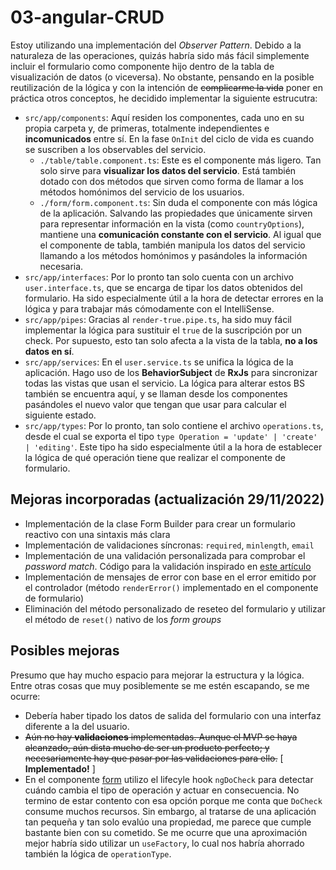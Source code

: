 # 03-angular-CRUD

Estoy utilizando una implementación del *Observer Pattern*. Debido a la naturaleza de las operaciones, quizás habría sido más fácil simplemente incluir el formulario como componente hijo dentro de la tabla de visualización de datos (o viceversa). No obstante, pensando en la posible reutilización de la lógica y con la intención de <s>complicarme la vida</s> poner en práctica otros conceptos, he decidido implementar la siguiente estrucutra:

- `src/app/components`: Aquí residen los componentes, cada uno en su propia carpeta y, de primeras, totalmente independientes e **incomunicados** entre sí. En la fase `OnInit` del ciclo de vida es cuando se suscriben a los observables del servicio.
  - `./table/table.component.ts`: Este es el componente más ligero. Tan solo sirve para **visualizar los datos del servicio**. Está también dotado con dos métodos que sirven como forma de llamar a los métodos homónimos del servicio de los usuarios.
  - `./form/form.component.ts`: Sin duda el componente con más lógica de la aplicación. Salvando las propiedades que únicamente sirven para representar información en la vista (como `countryOptions`), mantiene una **comunicación constante con el servicio**. Al igual que el componente de tabla, también manipula los datos del servicio llamando a los métodos homónimos y pasándoles la información necesaria. 
- `src/app/interfaces`: Por lo pronto tan solo cuenta con un archivo `user.interface.ts`, que se encarga de tipar los datos obtenidos del formulario. Ha sido especialmente útil a la hora de detectar errores en la lógica y para trabajar más cómodamente con el IntelliSense.
- `src/app/pipes`: Gracias al `render-true.pipe.ts`, ha sido muy fácil implementar la lógica para sustituir el `true` de la suscripción por un check. Por supuesto, esto tan solo afecta a la vista de la tabla, **no a los datos en sí**.
- `src/app/services`: En el `user.service.ts` se unifica la lógica de la aplicación. Hago uso de los **BehaviorSubject** de **RxJs** para sincronizar todas las vistas que usan el servicio. La lógica para alterar estos BS también se encuentra aquí, y se llaman desde los componentes pasándoles el nuevo valor que tengan que usar para calcular el siguiente estado.
- `src/app/types`: Por lo pronto, tan solo contiene el archivo `operations.ts`, desde el cual se exporta el tipo `type Operation = 'update' | 'create' | 'editing'`. Este tipo ha sido especialmente útil a la hora de establecer la lógica de qué operación tiene que realizar el componente de formulario.

## Mejoras incorporadas (actualización 29/11/2022)
- Implementación de la clase Form Builder para crear un formulario reactivo con una sintaxis más clara
- Implementación de validaciones síncronas: `required`, `minlength`, `email`
- Implementación de una validación personalizada para comprobar el *password match*. Código para la validación inspirado en [este artículo](https://www.elite-corner.com/2018/09/angular-reactive-form-validation.html)
- Implementación de mensajes de error con base en el error emitido por el controlador (método `renderError()` implementado en el componente de formulario)
- Eliminación del método personalizado de reseteo del formulario y utilizar el método de `reset()` nativo de los *form groups* 

## Posibles mejoras
Presumo que hay mucho espacio para mejorar la estructura y la lógica. Entre otras cosas que muy posiblemente se me estén escapando, se me ocurre:

- Debería haber tipado los datos de salida del formulario con una interfaz diferente a la del usuario.
- <s>Aún no hay **validaciones** implementadas. Aunque el MVP se haya alcanzado, aún dista mucho de ser un producto perfecto; y necesariamente hay que pasar por las validaciones para ello.</s> [ **Implementado!** ]
- En el componente [form](./src/app/components/form/form.component.ts) utilizo el lifecyle hook `ngDoCheck` para detectar cuándo cambia el tipo de operación y actuar en consecuencia. No termino de estar contento con esa opción porque me conta que `DoCheck` consume muchos recursos. Sin embargo, al tratarse de una aplicación tan pequeña y tan solo evalúo una propiedad, me parece que cumple bastante bien con su cometido. Se me ocurre que una aproximación mejor habría sido utilizar un `useFactory`, lo cual nos habría ahorrado también la lógica de `operationType`. 